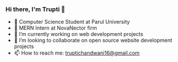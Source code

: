 ### Hi there, I'm Trupti 👋

- 🌱 Computer Science Student at Parul University
- 💼 MERN Intern at NovaNector firm
- 🔭 I’m currently working on web development projects
- 👯 I’m looking to collaborate on open source website development projects
- 📫 How to reach me: truptichandwani16@gmail.com
